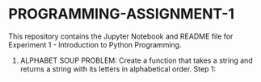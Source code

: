 # PROGRAMMING-ASSIGNMENT-1
This repository contains the Jupyter Notebook and README file for Experiment 1 - Introduction to Python Programming.

1. ALPHABET SOUP PROBLEM: Create a function that takes a string and returns a string with its letters in alphabetical order.
Step 1:

